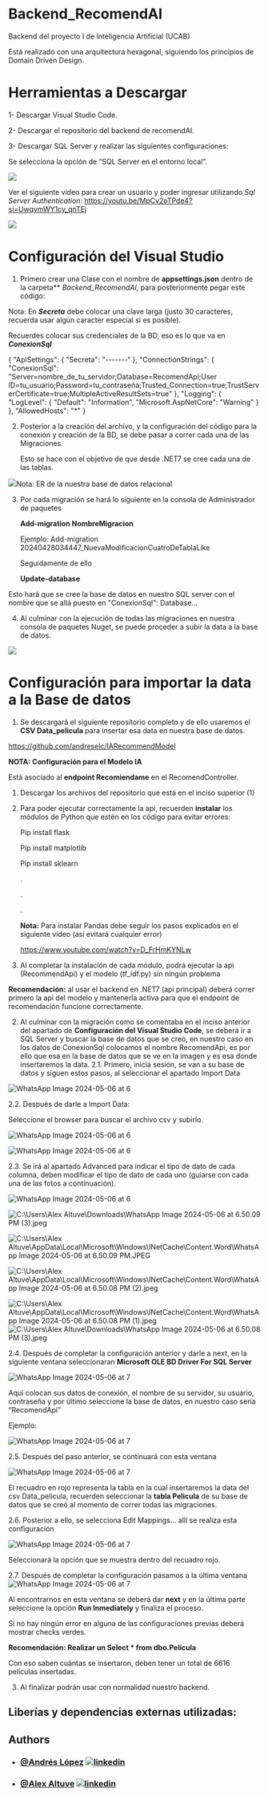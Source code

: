 # Backend_RecomendAI
Backend del proyecto I de Inteligencia Artificial (UCAB)

Está realizado con una arquitectura hexagonal, siguiendo los principios de Domain Driven Design.

# Herramientas a Descargar

1- Descargar Visual Studio Code.

2- Descargar el repositorio del backend de recomendAI.

3- Descargar SQL Server y realizar las siguientes configuraciones:

Se selecciona la opción de “SQL Server en el entorno local”.

![](Imagenes/Aspose.Words.7a202e5d-40a2-4438-84a6-0323c47ee99a.001.png)

Ver el siguiente video para crear un usuario y poder ingresar utilizando *Sql Server Authentication*: <https://youtu.be/MpCv2oTPde4?si=UwqymWY1cy_qnTEj>

![](Imagenes/Aspose.Words.7a202e5d-40a2-4438-84a6-0323c47ee99a.002.png)
# Configuración del Visual Studio

1. Primero crear una Clase con el nombre de **appsettings.json** dentro de la carpeta** *Backend\_RecomendAI,* para posteriormente pegar este código:

Nota: En ***Secreta*** debe colocar una clave larga (justo 30 caracteres, recuerda usar algún caracter especial si es posible).

Recuerdes colocar sus credenciales de la BD, eso es lo que va en ***ConexionSql***

{
  "ApiSettings": {
 "Secreta": "-------“
},
 "ConnectionStrings": {
  "ConexionSql": "Server=nombre\_de\_tu\_servidor;Database=RecomendApi;User ID=tu\_usuario;Password=tu\_contraseña;Trusted\_Connection=true;TrustServerCertificate=true;MultipleActiveResultSets=true"
},
"Logging": {
"LogLevel": {
      "Default": "Information",
      "Microsoft.AspNetCore": "Warning"
    }
  },
"AllowedHosts": "\*"
}

2. Posterior a la creación del archivo, y la configuración del código para la conexión y creación de la BD, se debe pasar a correr cada una de las Migraciones.

   Esto se hace con el objetivo de que desde .NET7 se cree cada una de las tablas.

![](Imagenes/Aspose.Words.7a202e5d-40a2-4438-84a6-0323c47ee99a.003.png)Nota: ER de la nuestra base de datos relacional

3. Por cada migración se hará lo siguiente en la consola de Administrador de paquetes 

   **Add-migration NombreMigracion** 

   Ejemplo: Add-migration 20240428034447\_NuevaModificacionCuatroDeTablaLike

   Seguidamente de ello 

   **Update-database**

Esto hará que se cree la base de datos en nuestro SQL server con el nombre que se allá puesto en     "ConexionSql": Database…

4. Al culminar con la ejecución de todas las migraciones en nuestra consola de paquetes Nuget, se puede proceder a subir la data a la base de datos.

![](Imagenes/Aspose.Words.7a202e5d-40a2-4438-84a6-0323c47ee99a.004.png)

# Configuración para importar la data a la Base de datos

1. Se descargará el siguiente repositorio completo y de ello usaremos el **CSV Data\_pelicula** para insertar esa data en nuestra base de datos.

<https://github.com/andreselc/IARecommendModel>

**NOTA: Configuración para el Modelo IA**

Está asociado al **endpoint Recomiendame** en el RecomendController.

1. Descargar los archivos del repositorio que está en el inciso superior (1)
2. Para poder ejecutar correctamente la api, recuerden **instalar** los módulos de Python que estén en los código para evitar errores:

   Pip install flask

   Pip install matplotlib

   Pip install sklearn

   .

   .

   .

   **Nota:** Para instalar Pandas debe seguir los pasos explicados en el siguiente video (así evitará cualquier error)

   <https://www.youtube.com/watch?v=D_FrHmKYNLw>

3. Al completar la instalación de cada módulo, podrá ejecutar la api (RecommendApi) y el modelo (tf\_idf.py) sin ningún problema

**Recomendación:** al usar el backend en .NET7 (api principal) deberá correr primero la api del modelo y mantenerla activa para que el endpoint de recomendación funcione correctamente.

2. Al culminar con la migración como se comentaba en el inciso anterior del apartado de **Configuración del Visual Studio Code**, se deberá ir a SQL Server y buscar la base de datos que se creó, en nuestro caso en los datos de ConexionSql colocamos el nombre RecomendApi, es por ello que esa en la base de datos que se ve en la imagen y es esa donde insertaremos la data.
2.1. Primero, inicia sesión, se van a su base de datos y siguen estos pasos, al seleccionar el apartado Import Data 

![](Imagenes/Aspose.Words.7a202e5d-40a2-4438-84a6-0323c47ee99a.005.jpeg "WhatsApp Image 2024-05-06 at 6")

2.2. Después de darle a Import Data:

Seleccione el browser para buscar el archivo csv y subirlo.

![](Imagenes/Aspose.Words.7a202e5d-40a2-4438-84a6-0323c47ee99a.006.jpeg "WhatsApp Image 2024-05-06 at 6")


![](Imagenes/Aspose.Words.7a202e5d-40a2-4438-84a6-0323c47ee99a.007.jpeg "WhatsApp Image 2024-05-06 at 6")

2.3. Se irá al apartado Advanced para indicar el tipo de dato de cada columna, deben modificar el tipo de dato de cada uno (guiarse con cada una de las fotos a continuación).

![](Imagenes/Aspose.Words.7a202e5d-40a2-4438-84a6-0323c47ee99a.008.jpeg "WhatsApp Image 2024-05-06 at 6")

![C:\Users\Alex Altuve\Downloads\WhatsApp Image 2024-05-06 at 6.50.09 PM (3).jpeg](Imagenes/Aspose.Words.7a202e5d-40a2-4438-84a6-0323c47ee99a.009.jpeg)







![C:\Users\Alex Altuve\AppData\Local\Microsoft\Windows\INetCache\Content.Word\WhatsApp Image 2024-05-06 at 6.50.09 PM.JPEG](Imagenes/Aspose.Words.7a202e5d-40a2-4438-84a6-0323c47ee99a.010.jpeg)

![C:\Users\Alex Altuve\AppData\Local\Microsoft\Windows\INetCache\Content.Word\WhatsApp Image 2024-05-06 at 6.50.08 PM (2).jpeg](Imagenes/Aspose.Words.7a202e5d-40a2-4438-84a6-0323c47ee99a.011.jpeg)

![C:\Users\Alex Altuve\AppData\Local\Microsoft\Windows\INetCache\Content.Word\WhatsApp Image 2024-05-06 at 6.50.08 PM (1).jpeg](Imagenes/Aspose.Words.7a202e5d-40a2-4438-84a6-0323c47ee99a.012.jpeg)![C:\Users\Alex Altuve\Downloads\WhatsApp Image 2024-05-06 at 6.50.08 PM (3).jpeg](Imagenes/Aspose.Words.7a202e5d-40a2-4438-84a6-0323c47ee99a.013.jpeg)

2.4. Después de completar la configuración anterior y darle a next, en la siguiente ventana seleccionaran **Microsoft OLE BD Driver For SQL Server**

   ![](Imagenes/Aspose.Words.7a202e5d-40a2-4438-84a6-0323c47ee99a.014.jpeg "WhatsApp Image 2024-05-06 at 7")

Aquí colocan sus datos de conexión, el nombre de su servidor, su usuario, contraseña y por último seleccione la base de datos, en nuestro caso sería “RecomendApi” 

Ejemplo:

![](Imagenes/Aspose.Words.7a202e5d-40a2-4438-84a6-0323c47ee99a.015.jpeg "WhatsApp Image 2024-05-06 at 7")

2.5. Después del paso anterior, se continuará con esta ventana 

   ![](Imagenes/Aspose.Words.7a202e5d-40a2-4438-84a6-0323c47ee99a.016.jpeg "WhatsApp Image 2024-05-06 at 7")

El recuadro en rojo representa la tabla en la cual insertaremos la data del csv Data\_pelicula, recuerden seleccionar la **tabla Pelicula** de su base de datos que se creó al momento de correr todas las migraciones.

2.6. Posterior a ello, se selecciona Edit Mappings… allí se realiza esta configuración 

   ![](Imagenes/Aspose.Words.7a202e5d-40a2-4438-84a6-0323c47ee99a.017.jpeg "WhatsApp Image 2024-05-06 at 7")

Seleccionará la opción que se muestra dentro del recuadro rojo.

2.7. Después de completar la configuración pasamos a la última ventana ![](Imagenes/Aspose.Words.7a202e5d-40a2-4438-84a6-0323c47ee99a.018.jpeg "WhatsApp Image 2024-05-06 at 7")

Al encontrarnos en esta ventana se deberá dar **next** y en la última parte seleccione la opción **Run Inmediately** y finaliza el proceso.

Si no hay ningún error en alguna de las configuraciones previas deberá mostrar checks verdes. 

**Recomendación: Realizar un Select \* from dbo.Pelicula** 

Con eso saben cuántas se insertaron, deben tener un total de 6616 películas insertadas.

3. Al finalizar podrán usar con normalidad nuestro backend.

## Liberías y dependencias externas utilizadas:



## Authors

- ### [@Andrés López](https://github.com/andreselc) [![linkedin](https://img.shields.io/badge/linkedin-0A66C2?style=for-the-badge&logo=linkedin&logoColor=white)](https://www.linkedin.com/in/andres-lopez-644338281/)
- ### [@Alex Altuve](https://github.com/Alex-Altuve)  [![linkedin](https://img.shields.io/badge/linkedin-0A66C2?style=for-the-badge&logo=linkedin&logoColor=white)](https://www.linkedin.com/in/diego-argotte-2a82441a8/)
